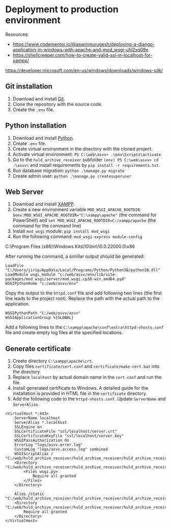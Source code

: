 # Deployment to production environment

Resources:
* https://www.codementor.io/@aswinmurugesh/deploying-a-django-application-in-windows-with-apache-and-mod_wsgi-uhl2xq09e
* https://shellcreeper.com/how-to-create-valid-ssl-in-localhost-for-xampp/


https://developer.microsoft.com/en-us/windows/downloads/windows-sdk/

## Git installation

1. Download and install [Git](https://git-scm.com/).
2. Clone the repository with the source code.
3. Create the `.env` file.


## Python installation
1. Download and install [Python](https://www.python.org/downloads/).
2. Create `.env` file.
3. Create virtual environment in the directory with the cloned project.
4. Activate virtual environment: `PS C:\web\asvv> .\env\Scripts\activate`
5. Go to the `huld_archive_receiver` subfolder `(env) PS C:\web\asvv> cd .\asvv\` and install requirements by `pip install -r requirements.txt`.
6. Run database migration: `python .\manage.py migrate`
7. Create admin user: `python .\manage.py createsuperuser`

## Web Server

1. Download and install [XAMPP](https://www.apachefriends.org/index.html).
2. Create a new environment variable `MOD_WSGI_APACHE_ROOTDIR`: `$env:MOD_WSGI_APACHE_ROOTDIR="C:\xampp\apache"` (the command for PowerShell) and `set MOD_WSGI_APACHE_ROOTDIR=C:/xampp/apache` (the command for the command line)
3. Install `mod_wsgi` module: `pip install mod_wsgi`
4. Run the following command: `mod_wsgi-express module-config`

C:\Program Files (x86)\Windows Kits\10\bin\10.0.22000.0\x86

After running the command, a simillar output should be generated:

```
LoadFile "C:/Users/jirip/AppData/Local/Programs/Python/Python38/python38.dll"
LoadModule wsgi_module "c:/web/asvv/env/lib/site-packages/mod_wsgi/server/mod_wsgi.cp38-win_amd64.pyd"
WSGIPythonHome "c:/web/asvv/env"
```

Copy the output to the `httpd.conf` file and add following two lines (the first line leads to the project root).
Replace the path with the actual path to the application.

```
WSGIPythonPath "C:/web/asvv/asvv"
WSGIApplicationGroup %{GLOBAL}
```

Add a following lines to the `C:\xampp\apache\conf\extra\httpd-vhosts.conf` file and create empty log files at the specified locations.


## Generate certificate

1. Create directory `C:\xampp\apache\crt`.
2. Copy files `certificate/cert.conf` and `certificate/make-cert.bat` into the directory.
3. Replace `localhost` by actual domain name in the `cert.conf` and run the file.
4. Install generated certificate to Windows. A detailed guide for the installation is provided in HTML file in the `certificate` directory.
5. Add the following code to the `httpd-vhosts.conf`. Update `ServerName` and `ServerAlias`

```
<VirtualHost *:443>
	ServerName localhost
	ServerAlias *.localhost
	SSLEngine on
	SSLCertificateFile "ssl/localhost/server.crt"
	SSLCertificateKeyFile "ssl/localhost/server.key"
    WSGIPassAuthorization On
    ErrorLog "logs/asvv.error.log"
    CustomLog "logs/asvv.access.log" combined
    WSGIScriptAlias /  "C:/web/huld_archive_receiver/huld_archive_receiver/huld_archive_receiver/wsgi.py"
    <Directory "C:/web/huld_archive_receiver/huld_archive_receiver/huld_archive_receiver/">
        <Files wsgi.py>
            Require all granted
        </Files>
    </Directory>

    Alias /static "C:/web/huld_archive_receiver/huld_archive_receiver/huld_archive_receiver/static"
    <Directory "C:/web/huld_archive_receiver/huld_archive_receiver/huld_archive_receiver/static">
        Require all granted
    </Directory>  
</VirtualHost>
 ```
